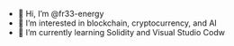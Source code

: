 - 👋 Hi, I’m @fr33-energy
- 👀 I’m interested in blockchain, cryptocurrency, and AI
- 🌱 I’m currently learning Solidity and Visual Studio Codw


<!---
fr33-energy/fr33-energy is a ✨ special ✨ repository because its `README.md` (this file) appears on your GitHub profile.
You can click the Preview link to take a look at your changes.
--->
